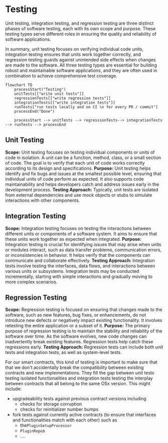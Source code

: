 # Testing

Unit testing, integration testing, and regression testing are three distinct phases of software testing, each with its own scope and purpose. These testing types serve different roles in ensuring the quality and reliability of software applications.

In summary, unit testing focuses on verifying individual code units, integration testing ensures that units work together correctly, and regression testing guards against unintended side effects when changes are made to the software. All three testing types are essential for building robust and maintainable software applications, and they are often used in combination to achieve comprehensive test coverage.

```mermaid
flowchart TD
    processStart("Testing")
    unitTests[["write unit tests"]]
    regressionTests[["write regression tests"]]
    integrationTests[["write integration tests"]]
    runTests["run tests locally and on CI \n for every PR / commit"]
    processEnd("Done")

    processStart --> unitTests --> regressionTests--> integrationTests --> runTests --> processEnd
```

## Unit Testing

**Scope:** Unit testing focuses on testing individual components or units of code in isolation. A unit can be a function, method, class, or a small section of code. The goal is to verify that each unit of code works correctly according to its design and specifications.
**Purpose:** Unit testing helps identify and fix bugs and issues at the smallest possible level, ensuring that individual units of code perform as expected. It also supports code maintainability and helps developers catch and address issues early in the development process.
**Testing Approach:** Typically, unit tests are isolated from external dependencies and use mock objects or stubs to simulate interactions with other components.

## Integration Testing

**Scope:** Integration testing focuses on testing the interactions between different units or components of a software system. It aims to ensure that these units work together as expected when integrated.
**Purpose:** Integration testing is crucial for identifying issues that may arise when units or modules interact, such as data transfer problems, communication errors, or inconsistencies in behavior. It helps verify that the components can communicate and collaborate effectively.
**Testing Approach:** Integration tests involve testing the interfaces, data flows, and interactions between various units or subsystems. Integration tests may be conducted incrementally, starting with simple interactions and gradually moving to more complex scenarios.

## Regression Testing

**Scope:** Regression testing is focused on ensuring that changes made to the software, such as new features, bug fixes, or enhancements, do not introduce new defects or negatively impact existing functionality. It involves retesting the entire application or a subset of it.
**Purpose:** The primary purpose of regression testing is to maintain the stability and reliability of the software over time. As the software evolves, new code changes can inadvertently break existing features. Regression tests help catch these regressions early.
**Testing Approach:** Regression tests can include both unit tests and integration tests, as well as system-level tests.

For our smart contracts, this kind of testing is important to make sure that that we don't accidentally break the compatibility between existing contracts and new implementations.
They fill the gap between unit tests testing isolated functionalities and integration tests testing the interplay between contracts that all belong to the same OSx version.
This might include:

- upgradeability tests against previous contract versions including
  - checks for storage corruption
  - checks for reinitializer number bumps
- fork tests against currently active contracts (to ensure that interfaces and functionalities match with each other) such as
  - the`PluginSetupProcessor`
  - `PluginRepo`s
  - ....
